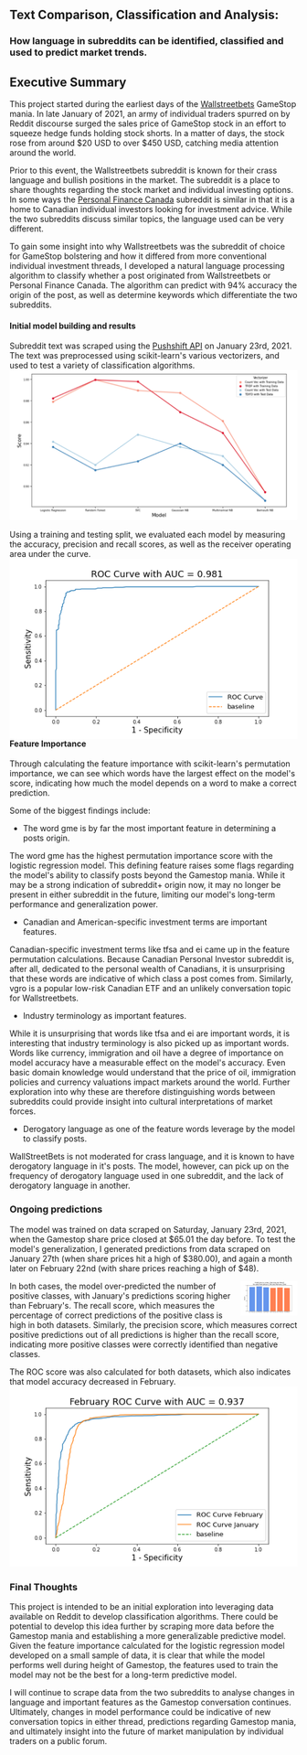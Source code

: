 ## Text Comparison, Classification and Analysis:
### How language in subreddits can be identified, classified and used to predict market trends.

## Executive Summary

This project started during the earliest days of the [Wallstreetbets](https://www.reddit.com/r/wallstreetbets/) GameStop mania. In late January of 2021,  an army of individual traders spurred on by Reddit discourse surged the sales price of GameStop stock in an effort to squeeze hedge funds holding stock shorts. In a matter of days, the stock rose from around $20 USD to over $450 USD, catching media attention around the world. 

Prior to this event, the Wallstreetbets subreddit is known for their crass language and bullish positions in the market. The subreddit is a place to share thoughts regarding the stock market and individual investing options. In some ways the [Personal Finance Canada](https://www.reddit.com/r/PersonalFinanceCanada/) subreddit is similar in that it is a home to Canadian individual investors looking for investment advice. While the two subreddits discuss similar topics, the language used can be very different. 

To gain some insight into why Wallstreetbets was the subreddit of choice for GameStop bolstering and how it differed from more conventional individual investment threads, I developed a natural language processing algorithm to classify whether a post originated from Wallstreetbets or Personal Finance Canada. The algorithm can predict with 94% accuracy the origin of the post, as well as determine keywords which differentiate the two subreddits. 

#### Initial model building and results

Subreddit text was scraped using the [Pushshift API](https://pushshift.io/api-parameters/) on January 23rd, 2021. The text was preprocessed using scikit-learn's various vectorizers, and used to test a variety of classification algorithms.
<img src = '/Images and Supporting Documents/model accuracy graph.png'/>

Using a training and testing split, we evaluated each model by measuring the accuracy, precision and recall scores, as well as the receiver operating area under the curve. <img src='/Images and Supporting Documents/ROC curve.png' style='float: right'/>


#### Feature Importance

Through calculating the feature importance with scikit-learn's permutation importance, we can see which words have the largest effect on the model's score, indicating how much the model depends on a word to make a correct prediction. 

Some of the biggest findings include:
 - The word gme is by far the most important feature in determining a posts origin.
 
The word gme has the highest permutation importance score with the logistic regression model. This defining feature raises some flags regarding the model's ability to classify posts beyond the Gamestop mania. While it may be a strong indication of subreddit+ origin now, it may no longer be present in either subreddit in the future, limiting our model's long-term performance and generalization power.  
 
 - Canadian and American-specific investment terms are important features. 
 
Canadian-specific investment terms like tfsa and ei came up in the feature permutation calculations. Because Canadian Personal Investor subreddit is, after all, dedicated to the personal wealth of Canadians, it is unsurprising that these words are indicative of which class a post comes from. Similarly, vgro is a popular low-risk Canadian ETF and an unlikely conversation topic for Wallstreetbets. 

 - Industry terminology as important features.
 
While it is unsurprising that words like tfsa and ei are important words, it is interesting that industry terminology is also picked up as important words. Words like currency, immigration and oil have a degree of importance on model accuracy have a measurable effect on the model's accuracy. Even basic domain knowledge would understand that the price of oil, immigration policies and currency valuations impact markets around the world. Further exploration into why these are therefore distinguishing words between subreddits could provide insight into cultural interpretations of market forces.  

 - Derogatory language as one of the feature words leverage by the model to classify posts.
 
 WallStreetBets is not moderated for crass language, and it is known to have derogatory language in it's posts. The model, however, can pick up on the frequency of derogatory language used in one subreddit, and the lack of derogatory language in another. 

### Ongoing predictions

The model was trained on data scraped on Saturday, January 23rd, 2021, when the Gamestop share price closed at $65.01 the day before. To test the model's generalization, I generated predictions from data scraped on January 27th (when share prices hit a high of $380.00), and again a month later on February 22nd (with share prices reaching a high of $48). 

<img src='/Images and Supporting Documents/Jan and Feb predictions.png' style="float: right; width: 100px;"/>

In both cases, the model over-predicted the number of positive classes, with January's predictions scoring higher than February's. The recall score, which measures the percentage of correct predictions of the positive class is high in both datasets. Similarly, the precision score, which measures correct positive predictions out of all predictions is higher than the recall score, indicating more positive classes were correctly identified than negative classes.

The ROC score was also calculated for both datasets, which also indicates that model accuracy decreased in February. <img src='/Images and Supporting Documents/ROC curve jan-feb.png'/>


### Final Thoughts

This project is intended to be an initial exploration into leveraging data available on Reddit to develop classification algorithms. There could be potential to develop this idea further by scraping more data before the Gamestop mania and establishing a more generalizable predictive model. Given the feature importance calculated for the logistic regression model developed on a small sample of data, it is clear that while the model performs well during height of Gamestop, the features used to train the model may not be the best for a long-term predictive model.

I will continue to scrape data from the two subreddits to analyse changes in language and important features as the Gamestop conversation continues. Ultimately, changes in model performance could be indicative of new conversation topics in either thread, predictions regarding Gamestop mania, and ultimately insight into the future of market manipulation by individual traders on a public forum. 